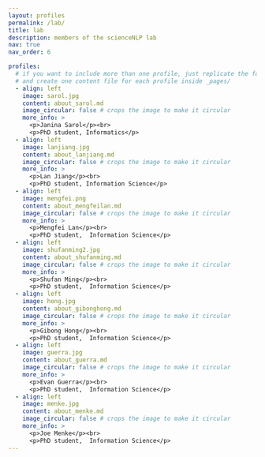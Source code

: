 ```yaml
---
layout: profiles
permalink: /lab/
title: lab
description: members of the scienceNLP lab
nav: true
nav_order: 6

profiles:
  # if you want to include more than one profile, just replicate the following block
  # and create one content file for each profile inside _pages/
  - align: left
    image: sarol.jpg
    content: about_sarol.md
    image_circular: false # crops the image to make it circular
    more_info: >
      <p>Janina Sarol</p><br>
      <p>PhD student, Informatics</p>
  - align: left
    image: lanjiang.jpg
    content: about_lanjiang.md
    image_circular: false # crops the image to make it circular
    more_info: >
      <p>Lan Jiang</p><br>
      <p>PhD student, Information Science</p>
  - align: left
    image: mengfei.png
    content: about_mengfeilan.md
    image_circular: false # crops the image to make it circular
    more_info: >
      <p>Mengfei Lan</p><br>
      <p>PhD student,  Information Science</p>
  - align: left
    image: shufanming2.jpg
    content: about_shufanming.md
    image_circular: false # crops the image to make it circular
    more_info: >
      <p>Shufan Ming</p><br>
      <p>PhD student,  Information Science</p>
  - align: left
    image: hong.jpg
    content: about_gibonghong.md
    image_circular: false # crops the image to make it circular
    more_info: >
      <p>Gibong Hong</p><br>
      <p>PhD student,  Information Science</p>
  - align: left
    image: guerra.jpg
    content: about_guerra.md
    image_circular: false # crops the image to make it circular
    more_info: >
      <p>Evan Guerra</p><br>
      <p>PhD student,  Information Science</p>
  - align: left
    image: menke.jpg
    content: about_menke.md
    image_circular: false # crops the image to make it circular
    more_info: >
      <p>Joe Menke</p><br>
      <p>PhD student,  Information Science</p>
---
```

